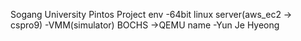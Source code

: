 Sogang University Pintos Project 
env 
	-64bit linux server(aws_ec2 -> cspro9)
	-VMM(simulator) BOCHS ->QEMU
name
	-Yun Je Hyeong
